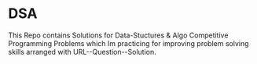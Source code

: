 # DSA

This Repo contains Solutions for Data-Stuctures & Algo Competitive Programming Problems which Im practicing for improving problem solving skills arranged with URL--Question--Solution.
